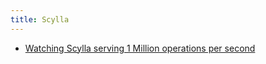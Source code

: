 ```yaml
---
title: Scylla
---
```

- [Watching Scylla serving 1 Million operations per second](https://www.scylladb.com/2015/09/22/watching_scylla_serve_1m/)